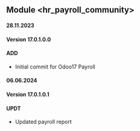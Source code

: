 ## Module <hr_payroll_community>
#### 28.11.2023
#### Version 17.0.1.0.0
#### ADD

- Initial commit for Odoo17 Payroll

#### 06.06.2024
#### Version 17.0.1.0.1
#### UPDT

- Updated payroll report

